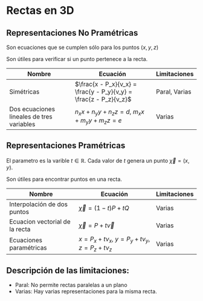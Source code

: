 # Rectas en 3D

## Representaciones No Pramétricas

Son ecuaciones que se cumplen sólo para los puntos $(x,y,z)$

Son útiles para verificar si un punto pertenece a la recta.



| Nombre | Ecuación | Limitaciones |
|---------|----------|-------|
| Simétricas | $\frac{x - P_x}{v_x} = \frac{y - P_y}{v_y} = \frac{z - P_z}{v_z}$| Paral, Varias|
| Dos ecuaciones lineales de tres variables | $n_x x + n_y y + n_z z = d$,    $m_x x + m_y y + m_z z = e$| Varias |



## Representaciones Pramétricas

El parametro es la varible $t \in \mathbb{R}$. Cada valor de $t$ genera un punto $\vec{\chi}=(x,y)$.

Son útiles para encontrar puntos en una recta.

| Nombre | Ecuación | Limitaciones |
|---------|----------|-------|
| Interpolación de dos puntos|$\vec{\chi}=(1-t)P + tQ$ | Varias|
|Ecuacion vectorial de la recta| $\vec{\chi}=P + t\vec{v}$| Varias|
| Ecuaciones paramétricas | $x=P_x + t v_x$,   $y=P_y + t v_y$,   $z=P_z + t v_z$ | Varias |


## Descripción de las limitaciones:
* Paral: No permite rectas paralelas a un plano
* Varias: Hay varias representaciones para la misma recta.








